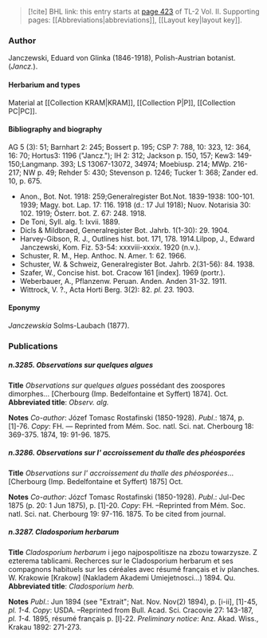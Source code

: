 > [!cite] BHL link: this entry starts at [page 423](https://www.biodiversitylibrary.org/item/103253#page/449/mode/1up) of TL-2 Vol. II.
> Supporting pages: [[Abbreviations|abbreviations]], [[Layout key|layout key]].

### Author

Janczewski, Eduard von Glinka (1846-1918), Polish-Austrian botanist. (*Jancz.*).

#### Herbarium and types

Material at [[Collection KRAM|KRAM]], [[Collection P|P]], [[Collection PC|PC]].

#### Bibliography and biography

AG 5 (3): 51; Barnhart 2: 245; Bossert p. 195; CSP 7: 788, 10: 323, 12: 364, 16: 70; Hortus3: 1196 ("Jancz."); IH 2: 312; Jackson p. 150, 157; Kew3: 149-150;Langmanp. 393; LS 13067-13072, 34974; Moebiusp. 214; MWp. 216-217; NW p. 49; Rehder 5: 430; Stevenson p. 1246; Tucker 1: 368; Zander ed. 10, p. 675.
- Anon., Bot. Not. 1918: 259;Generalregister Bot.Not. 1839-1938: 100-101. 1939; Magy. bot. Lap. 17: 116. 1918 (d.: 17 Jul 1918); Nuov. Notarisia 30: 102. 1919; Österr. bot. Z. 67: 248. 1918.
- De Toni, Syll. alg. 1: lxvii. 1889.
- Dicls & Mildbraed, Generalregister Bot. Jahrb. 1(1-30): 29. 1904.
- Harvey-Gibson, R. J., Outlines hist. bot. 171, 178. 1914.Lilpop, J., Edward Janczewski, Kom. Fiz. 53-54: xxxviii-xxxix. 1920 (n.v.).
- Schuster, R. M., Hep. Anthoc. N. Amer. 1: 62. 1966.
- Schuster, W. & Schweiz, Generalregister Bot. Jahrb. 2(31-56): 84. 1938.
- Szafer, W., Concise hist. bot. Cracow 161 \[index\]. 1969 (portr.).
- Weberbauer, A., Pflanzenw. Peruan. Anden. Anden 31-32. 1911.
- Wittrock, V. ?., Acta Horti Berg. 3(2): 82. *pl. 23.* 1903.

#### Eponymy

*Janczewskia* Solms-Laubach (1877).

### Publications

##### n.3285. Observations sur quelques algues

**Title**
*Observations sur quelques algues* possédant des zoospores dimorphes... \[Cherbourg (Imp. Bedelfontaine et Syffert) 1874\]. Oct.
**Abbreviated title**: *Observ. alg.*

**Notes**
*Co-author*: Józef Tomasc Rostafinski (1850-1928).
*Publ*.: 1874, p. \[1\]-76. *Copy*: FH. — Reprinted from Mém. Soc. natl. Sci. nat. Cherbourg 18: 369-375. 1874, 19: 91-96. 1875.

##### n.3286. Observations sur l' accroissement du thalle des phéosporées

**Title**
*Observations sur l' accroissement du thalle des phéosporées*... \[Cherbourg (Imp. Bedelfontaine et Syffert) 1875\] Oct.

**Notes**
*Co-author*: Józcf Tomasc Rostafinski (1850-1928).
*Publ*.: Jul-Dec 1875 (p. 20: 1 Jun 1875), p. \[1\]-20. *Copy*: FH. –Reprinted from Mém. Soc. natl. Sci. nat. Cherbourg 19: 97-116. 1875. To be cited from journal.

##### n.3287. Cladosporium herbarum

**Title**
*Cladosporium herbarum* i jego najpospolitisze na zbozu towarzysze. Z ezterema tablicami. Recherces sur le Cladosporium herbarum et ses compagnons habituels sur les céréales avec résumé français et iv planches. W. Krakowie \[Krakow\] (Nakladem Akademi Umiejetnosci...) 1894. Qu.
**Abbreviated title**: *Cladosporium herb.*

**Notes**
*Publ*.: Jun 1894 (see "Extrait"; Nat. Nov. Nov(2) 1894), p. \[i-ii\], \[1\]-45, *pl. 1-4. Copy*: USDA. –Reprinted from Bull. Acad. Sci. Cracovie 27: 143-187, *pl. 1-4.* 1895, résumé français p. \[l\]-22.
*Preliminary notice*: Anz. Akad. Wiss., Krakau 1892: 271-273.

